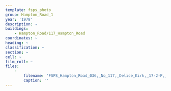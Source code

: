 ```yaml
---
template: fsps_photo
group: Hampton_Road_1
year: '1978'
description: ~
buildings:
    - Hampton_Road/117_Hampton_Road
coordinates: ~
heading: ~
classification: ~
section: ~
cell: ~
film_roll: ~
files:
    -
        filename: 'FSPS_Hampton_Road_036,_No_117,_Delice_Kirk,_17-2-P,_1978.png'
        caption: ''
---
```


